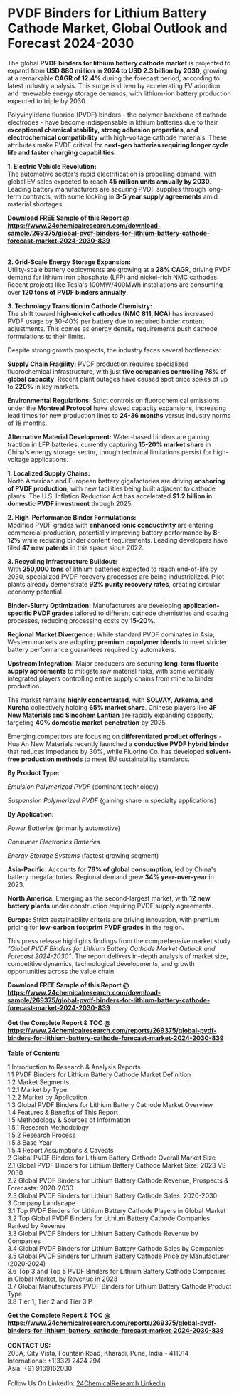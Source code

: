 <h1>PVDF Binders for Lithium Battery Cathode Market, Global Outlook and Forecast 2024-2030</h1><p>The global <strong>PVDF binders for lithium battery cathode market</strong> is projected to expand from <strong>USD 880 million in 2024 to USD 2.3 billion by 2030</strong>, growing at a remarkable <strong>CAGR of 12.4%</strong> during the forecast period, according to latest industry analysis. This surge is driven by accelerating EV adoption and renewable energy storage demands, with lithium-ion battery production expected to triple by 2030.</p><p>Polyvinylidene fluoride (PVDF) binders - the polymer backbone of cathode electrodes - have become indispensable in lithium batteries due to their <strong>exceptional chemical stability, strong adhesion properties, and electrochemical compatibility</strong> with high-voltage cathode materials. These attributes make PVDF critical for <strong>next-gen batteries requiring longer cycle life and faster charging capabilities</strong>.</p><p><strong>1. Electric Vehicle Revolution:</strong><br>
The automotive sector's rapid electrification is propelling demand, with global EV sales expected to reach <strong>45 million units annually by 2030</strong>. Leading battery manufacturers are securing PVDF supplies through long-term contracts, with some locking in <strong>3-5 year supply agreements</strong> amid material shortages.</p><div><b>Download FREE Sample of this Report @ 
            <a href="https://www.24chemicalresearch.com/download-sample/269375/global-pvdf-binders-for-lithium-battery-cathode-forecast-market-2024-2030-839">
            https://www.24chemicalresearch.com/download-sample/269375/global-pvdf-binders-for-lithium-battery-cathode-forecast-market-2024-2030-839</a></b></div><br><p><strong>2. Grid-Scale Energy Storage Expansion:</strong><br>
Utility-scale battery deployments are growing at a <strong>28% CAGR</strong>, driving PVDF demand for lithium iron phosphate (LFP) and nickel-rich NMC cathodes. Recent projects like Tesla's 100MW/400MWh installations are consuming over <strong>120 tons of PVDF binders annually</strong>.</p><p><strong>3. Technology Transition in Cathode Chemistry:</strong><br>
The shift toward <strong>high-nickel cathodes (NMC 811, NCA)</strong> has increased PVDF usage by 30-40% per battery due to required binder content adjustments. This comes as energy density requirements push cathode formulations to their limits.</p><p>Despite strong growth prospects, the industry faces several bottlenecks:</p><p><strong>Supply Chain Fragility:</strong> PVDF production requires specialized fluorochemical infrastructure, with just <strong>five companies controlling 78% of global capacity</strong>. Recent plant outages have caused spot price spikes of up to <strong>220%</strong> in key markets.</p><p><strong>Environmental Regulations:</strong> Strict controls on fluorochemical emissions under the <strong>Montreal Protocol</strong> have slowed capacity expansions, increasing lead times for new production lines to <strong>24-36 months</strong> versus industry norms of 18 months.</p><p><strong>Alternative Material Development:</strong> Water-based binders are gaining traction in LFP batteries, currently capturing <strong>15-20% market share</strong> in China's energy storage sector, though technical limitations persist for high-voltage applications.</p><p><strong>1. Localized Supply Chains:</strong><br>
North American and European battery gigafactories are driving <strong>onshoring of PVDF production</strong>, with new facilities being built adjacent to cathode plants. The U.S. Inflation Reduction Act has accelerated <strong>$1.2 billion in domestic PVDF investment</strong> through 2025.</p><p><strong>2. High-Performance Binder Formulations:</strong><br>
Modified PVDF grades with <strong>enhanced ionic conductivity</strong> are entering commercial production, potentially improving battery performance by <strong>8-12%</strong> while reducing binder content requirements. Leading developers have filed <strong>47 new patents</strong> in this space since 2022.</p><p><strong>3. Recycling Infrastructure Buildout:</strong><br>
With <strong>250,000 tons</strong> of lithium batteries expected to reach end-of-life by 2030, specialized PVDF recovery processes are being industrialized. Pilot plants already demonstrate <strong>92% purity recovery rates</strong>, creating circular economy potential.</p><p><strong>Binder-Slurry Optimization:</strong> Manufacturers are developing <strong>application-specific PVDF grades</strong> tailored to different cathode chemistries and coating processes, reducing processing costs by <strong>15-20%</strong>.</p><p><strong>Regional Market Divergence:</strong> While standard PVDF dominates in Asia, Western markets are adopting <strong>premium copolymer blends</strong> to meet stricter battery performance guarantees required by automakers.</p><p><strong>Upstream Integration:</strong> Major producers are securing <strong>long-term fluorite supply agreements</strong> to mitigate raw material risks, with some vertically integrated players controlling entire supply chains from mine to binder production.</p><p>The market remains <strong>highly concentrated</strong>, with <strong>SOLVAY, Arkema, and Kureha</strong> collectively holding <strong>65% market share</strong>. Chinese players like <strong>3F New Materials and Sinochem Lantian</strong> are rapidly expanding capacity, targeting <strong>40% domestic market penetration</strong> by 2025.</p><p>Emerging competitors are focusing on <strong>differentiated product offerings</strong> - Hua An New Materials recently launched a <strong>conductive PVDF hybrid binder</strong> that reduces impedance by 30%, while Fluorine Co. has developed <strong>solvent-free production methods</strong> to meet EU sustainability standards.</p><p><strong>By Product Type:</strong></p><p><em>Emulsion Polymerized PVDF</em> (dominant technology)</p><p><em>Suspension Polymerized PVDF</em> (gaining share in specialty applications)</p><p><strong>By Application:</strong></p><p><em>Power Batteries</em> (primarily automotive)</p><p><em>Consumer Electronics Batteries</em></p><p><em>Energy Storage Systems</em> (fastest growing segment)</p><p><strong>Asia-Pacific:</strong> Accounts for <strong>78% of global consumption</strong>, led by China's battery megafactories. Regional demand grew <strong>34% year-over-year</strong> in 2023.</p><p><strong>North America:</strong> Emerging as the second-largest market, with <strong>12 new battery plants</strong> under construction requiring PVDF supply agreements.</p><p><strong>Europe:</strong> Strict sustainability criteria are driving innovation, with premium pricing for <strong>low-carbon footprint PVDF grades</strong> in the region.</p><p>This press release highlights findings from the comprehensive market study <em>"Global PVDF Binders for Lithium Battery Cathode Market Outlook and Forecast 2024-2030"</em>. The report delivers in-depth analysis of market size, competitive dynamics, technological developments, and growth opportunities across the value chain.</p><div><b>Download FREE Sample of this Report @ 
            <a href="https://www.24chemicalresearch.com/download-sample/269375/global-pvdf-binders-for-lithium-battery-cathode-forecast-market-2024-2030-839">
            https://www.24chemicalresearch.com/download-sample/269375/global-pvdf-binders-for-lithium-battery-cathode-forecast-market-2024-2030-839</a></b></div><br><div><b>Get the Complete Report & TOC @ 
            <a href="https://www.24chemicalresearch.com/reports/269375/global-pvdf-binders-for-lithium-battery-cathode-forecast-market-2024-2030-839">
            https://www.24chemicalresearch.com/reports/269375/global-pvdf-binders-for-lithium-battery-cathode-forecast-market-2024-2030-839</a></b></div><br>
            <b>Table of Content:</b><p>1 Introduction to Research & Analysis Reports<br />
    1.1 PVDF Binders for Lithium Battery Cathode Market Definition<br />
    1.2 Market Segments<br />
        1.2.1 Market by Type<br />
        1.2.2 Market by Application<br />
    1.3 Global PVDF Binders for Lithium Battery Cathode Market Overview<br />
    1.4 Features & Benefits of This Report<br />
    1.5 Methodology & Sources of Information<br />
        1.5.1 Research Methodology<br />
        1.5.2 Research Process<br />
        1.5.3 Base Year<br />
        1.5.4 Report Assumptions & Caveats<br />
2 Global PVDF Binders for Lithium Battery Cathode Overall Market Size<br />
    2.1 Global PVDF Binders for Lithium Battery Cathode Market Size: 2023 VS 2030<br />
    2.2 Global PVDF Binders for Lithium Battery Cathode Revenue, Prospects & Forecasts: 2020-2030<br />
    2.3 Global PVDF Binders for Lithium Battery Cathode Sales: 2020-2030<br />
3 Company Landscape<br />
    3.1 Top PVDF Binders for Lithium Battery Cathode Players in Global Market<br />
    3.2 Top Global PVDF Binders for Lithium Battery Cathode Companies Ranked by Revenue<br />
    3.3 Global PVDF Binders for Lithium Battery Cathode Revenue by Companies<br />
    3.4 Global PVDF Binders for Lithium Battery Cathode Sales by Companies<br />
    3.5 Global PVDF Binders for Lithium Battery Cathode Price by Manufacturer (2020-2024)<br />
    3.6 Top 3 and Top 5 PVDF Binders for Lithium Battery Cathode Companies in Global Market, by Revenue in 2023<br />
    3.7 Global Manufacturers PVDF Binders for Lithium Battery Cathode Product Type<br />
    3.8 Tier 1, Tier 2 and Tier 3 P</p><div><b>Get the Complete Report & TOC @ 
            <a href="https://www.24chemicalresearch.com/reports/269375/global-pvdf-binders-for-lithium-battery-cathode-forecast-market-2024-2030-839">
            https://www.24chemicalresearch.com/reports/269375/global-pvdf-binders-for-lithium-battery-cathode-forecast-market-2024-2030-839</a></b></div><br><b>CONTACT US:</b><br>
            203A, City Vista, Fountain Road, Kharadi, Pune, India - 411014<br>
            International: +1(332) 2424 294<br>
            Asia: +91 9169162030 <br><br>
            Follow Us On LinkedIn: <a href="https://www.linkedin.com/company/24chemicalresearch/">24ChemicalResearch LinkedIn</a>